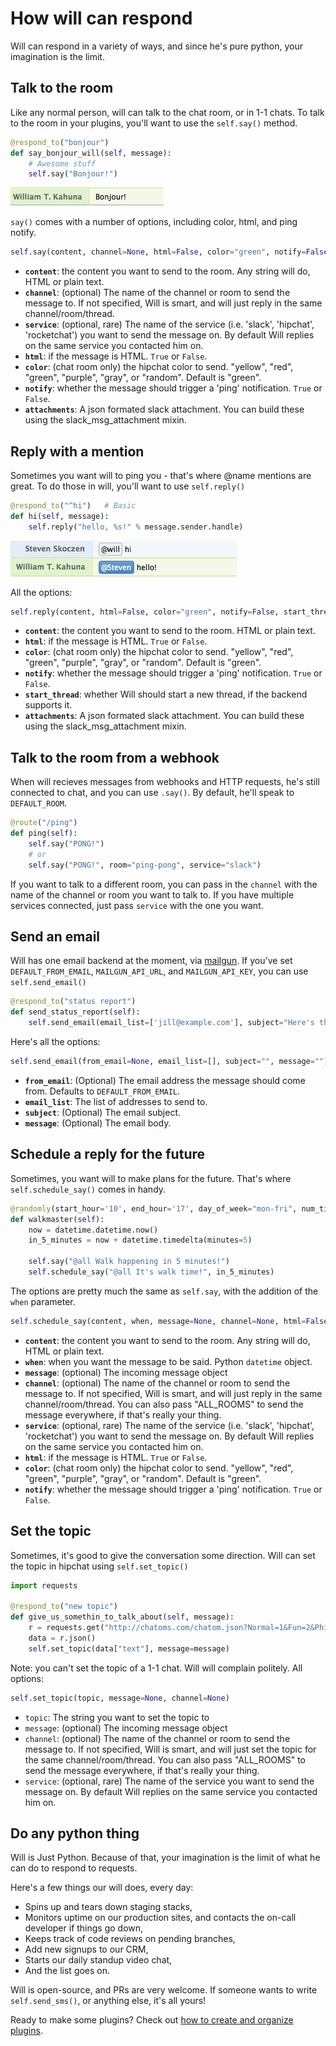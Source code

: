 # How will can respond

Will can respond in a variety of ways, and since he's pure python, your imagination is the limit.


## Talk to the room

Like any normal person, will can talk to the chat room, or in 1-1 chats.  To talk to the room in your plugins, you'll want to use the `self.say()` method.

```python
@respond_to("bonjour")
def say_bonjour_will(self, message):
    # Awesome stuff
    self.say("Bonjour!")
```

![Bonjour!](../img/only_bonjour.gif)

`say()` comes with a number of options, including color, html, and ping notify. 

```python
self.say(content, channel=None, html=False, color="green", notify=False)
```

- **`content`**: the content you want to send to the room. Any string will do, HTML or plain text.
- **`channel`**: (optional) The name of the channel or room to send the message to.  If not specified, Will is smart, and will just reply in the same channel/room/thread.
- **`service`**: (optional, rare) The name of the service (i.e. 'slack', 'hipchat', 'rocketchat') you want to send the message on.  By default Will replies on the same service you contacted him on.
- **`html`**: if the message is HTML. `True` or `False`.
- **`color`**: (chat room only) the hipchat color to send. "yellow", "red", "green", "purple", "gray", or "random". Default is "green". 
- **`notify`**: whether the message should trigger a 'ping' notification. `True` or `False`.
- **`attachments`**: A json formated slack attachment. You can build these using the slack_msg_attachment mixin.
## Reply with a mention

Sometimes you want will to ping you - that's where @name mentions are great.  To do those in will, you'll want to use `self.reply()`

```python
@respond_to("^hi")   # Basic
def hi(self, message):
    self.reply("hello, %s!" % message.sender.handle)
```

![Hi, Hello, username!](../img/hi_hello.gif)

All the options: 

```python
self.reply(content, html=False, color="green", notify=False, start_thread=False)
```
- **`content`**: the content you want to send to the room. HTML or plain text.
- **`html`**: if the message is HTML. `True` or `False`.
- **`color`**: (chat room only) the hipchat color to send. "yellow", "red", "green", "purple", "gray", or "random". Default is "green".
- **`notify`**: whether the message should trigger a 'ping' notification. `True` or `False`.
- **`start_thread`**: whether Will should start a new thread, if the backend supports it.
- **`attachments`**: A json formated slack attachment. You can build these using the slack_msg_attachment mixin.


## Talk to the room from a webhook

When will recieves messages from webhooks and HTTP requests, he's still connected to chat, and you can use `.say()`. By default, he'll speak to `DEFAULT_ROOM`.

```python
@route("/ping")
def ping(self):
    self.say("PONG!")
    # or
    self.say("PONG!", room="ping-pong", service="slack")
```

If you want to talk to a different room, you can pass in the `channel` with the name of the channel or room you want to talk to.  If you have multiple services connected, just pass `service` with the one you want.


## Send an email

Will has one email backend at the moment, via [mailgun](http://www.mailgun.com).  If you've set `DEFAULT_FROM_EMAIL`, `MAILGUN_API_URL`, and `MAILGUN_API_KEY`, you can use `self.send_email()`

```python
@respond_to("status report")
def send_status_report(self):
    self.send_email(email_list=['jill@example.com'], subject="Here's the latest report", message=rendered_template("report.html", {}))
```

Here's all the options:

```python
self.send_email(from_email=None, email_list=[], subject="", message="")
```

- **`from_email`**: (Optional) The email address the message should come from. Defaults to `DEFAULT_FROM_EMAIL`.
- **`email_list`**: The list of addresses to send to.
- **`subject`**: (Optional) The email subject.
- **`message`**: (Optional) The email body.


## Schedule a reply for the future

Sometimes, you want will to make plans for the future.  That's where `self.schedule_say()` comes in handy.


```python
@randomly(start_hour='10', end_hour='17', day_of_week="mon-fri", num_times_per_day=1)
def walkmaster(self):
    now = datetime.datetime.now()
    in_5_minutes = now + datetime.timedelta(minutes=5)

    self.say("@all Walk happening in 5 minutes!")
    self.schedule_say("@all It's walk time!", in_5_minutes)
```

The options are pretty much the same as `self.say`, with the addition of the `when` parameter.

```python
self.schedule_say(content, when, message=None, channel=None, html=False, color="green", notify=False)
```

- **`content`**: the content you want to send to the room. Any string will do, HTML or plain text.
- **`when`**: when you want the message to be said. Python `datetime` object.
- **`message`**: (optional) The incoming message object
- **`channel`**: (optional) The name of the channel or room to send the message to.  If not specified, Will is smart, and will just reply in the same channel/room/thread. You can also pass "ALL_ROOMS" to send the message everywhere, if that's really your thing.
- **`service`**: (optional, rare) The name of the service (i.e. 'slack', 'hipchat', 'rocketchat') you want to send the message on.  By default Will replies on the same service you contacted him on.
- **`html`**: if the message is HTML. `True` or `False`.
- **`color`**: (chat room only) the hipchat color to send. "yellow", "red", "green", "purple", "gray", or "random". Default is "green".
- **`notify`**: whether the message should trigger a 'ping' notification. `True` or `False`.


## Set the topic

Sometimes, it's good to give the conversation some direction.  Will can set the topic in hipchat using `self.set_topic()`

```python
import requests

@respond_to("new topic")
def give_us_somethin_to_talk_about(self, message):
    r = requests.get("http://chatoms.com/chatom.json?Normal=1&Fun=2&Philosophy=3&Out+There=4")
    data = r.json()
    self.set_topic(data["text"], message=message)
```

Note: you can't set the topic of a 1-1 chat. Will will complain politely.  All options:

```python
self.set_topic(topic, message=None, channel=None) 
```

- `topic`: The string you want to set the topic to
- `message`: (optional) The incoming message object
- `channel`: (optional) The name of the channel or room to send the message to.  If not specified, Will is smart, and will just set the topic for the same channel/room/thread. You can also pass "ALL_ROOMS" to send the message everywhere, if that's really your thing.
- `service`: (optional, rare) The name of the service you want to send the message on.  By default Will replies on the same service you contacted him on.



## Do any python thing

Will is Just Python.  Because of that, your imagination is the limit of what he can do to respond to requests.

Here's a few things our will does, every day:

- Spins up and tears down staging stacks,
- Monitors uptime on our production sites, and contacts the on-call developer if things go down,
- Keeps track of code reviews on pending branches,
- Add new signups to our CRM,
- Starts our daily standup video chat,
- And the list goes on.

Will is open-source, and PRs are very welcome.  If someone wants to write `self.send_sms()`, or anything else, it's all yours!

Ready to make some plugins?  Check out [how to create and organize plugins](create.md).
